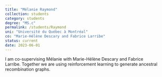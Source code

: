 ```yaml
---
title: "Mélanie Raymond"
collection: students
category: students
degree: "MS.c"
permalink: /students/Raymond
uni: "Université du Québec à Montréal"
co: "Marie-Hélène Descary and Fabrice Larribe"
status: current
date: 2023-06-01
---
```


I am co-supervising Mélanie with Marie-Hélène Descary and Fabrice Larribe. Together we are using reinforcement learning to generate ancestral recombination graphs. 

